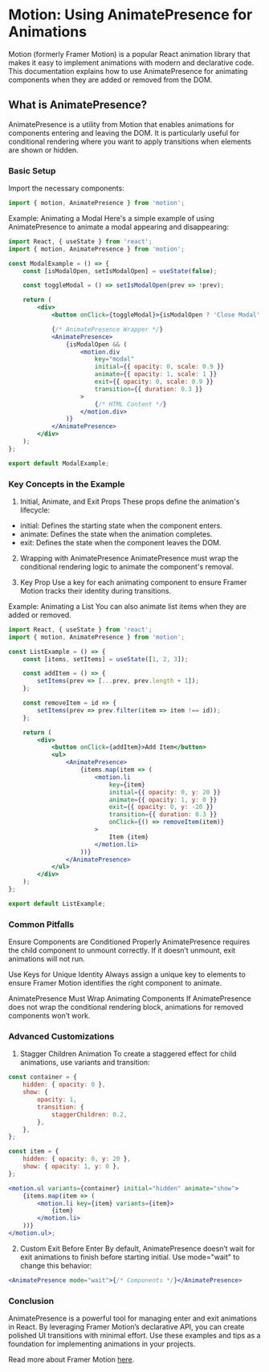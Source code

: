 # Motion: Using AnimatePresence for Animations

Motion (formerly Framer Motion) is a popular React animation library that makes it easy to implement animations with modern and declarative code. This documentation explains how to use AnimatePresence for animating components when they are added or removed from the DOM.

## What is AnimatePresence?

AnimatePresence is a utility from Motion that enables animations for components entering and leaving the DOM. It is particularly useful for conditional rendering where you want to apply transitions when elements are shown or hidden.

### Basic Setup

Import the necessary components:

```jsx
import { motion, AnimatePresence } from 'motion';
```

Example: Animating a Modal
Here's a simple example of using AnimatePresence to animate a modal appearing and disappearing:

```jsx
import React, { useState } from 'react';
import { motion, AnimatePresence } from 'motion';

const ModalExample = () => {
    const [isModalOpen, setIsModalOpen] = useState(false);

    const toggleModal = () => setIsModalOpen(prev => !prev);

    return (
        <div>
            <button onClick={toggleModal}>{isModalOpen ? 'Close Modal' : 'Open Modal'}</button>

            {/* AnimatePresence Wrapper */}
            <AnimatePresence>
                {isModalOpen && (
                    <motion.div
                        key="modal"
                        initial={{ opacity: 0, scale: 0.9 }}
                        animate={{ opacity: 1, scale: 1 }}
                        exit={{ opacity: 0, scale: 0.9 }}
                        transition={{ duration: 0.3 }}
                    >
                        {/* HTML Content */}
                    </motion.div>
                )}
            </AnimatePresence>
        </div>
    );
};

export default ModalExample;
```

### Key Concepts in the Example

1. Initial, Animate, and Exit Props
   These props define the animation's lifecycle:

-   initial: Defines the starting state when the component enters.
-   animate: Defines the state when the animation completes.
-   exit: Defines the state when the component leaves the DOM.

2. Wrapping with AnimatePresence
   AnimatePresence must wrap the conditional rendering logic to animate the component's removal.

3. Key Prop
   Use a key for each animating component to ensure Framer Motion tracks their identity during transitions.

Example: Animating a List
You can also animate list items when they are added or removed.

```jsx
import React, { useState } from 'react';
import { motion, AnimatePresence } from 'motion';

const ListExample = () => {
    const [items, setItems] = useState([1, 2, 3]);

    const addItem = () => {
        setItems(prev => [...prev, prev.length + 1]);
    };

    const removeItem = id => {
        setItems(prev => prev.filter(item => item !== id));
    };

    return (
        <div>
            <button onClick={addItem}>Add Item</button>
            <ul>
                <AnimatePresence>
                    {items.map(item => (
                        <motion.li
                            key={item}
                            initial={{ opacity: 0, y: 20 }}
                            animate={{ opacity: 1, y: 0 }}
                            exit={{ opacity: 0, y: -20 }}
                            transition={{ duration: 0.3 }}
                            onClick={() => removeItem(item)}
                        >
                            Item {item}
                        </motion.li>
                    ))}
                </AnimatePresence>
            </ul>
        </div>
    );
};

export default ListExample;
```

### Common Pitfalls

Ensure Components are Conditioned Properly AnimatePresence requires the child component to unmount correctly. If it doesn’t unmount, exit animations will not run.

Use Keys for Unique Identity Always assign a unique key to elements to ensure Framer Motion identifies the right component to animate.

AnimatePresence Must Wrap Animating Components If AnimatePresence does not wrap the conditional rendering block, animations for removed components won’t work.

### Advanced Customizations

1. Stagger Children Animation
   To create a staggered effect for child animations, use variants and transition:

```jsx
const container = {
    hidden: { opacity: 0 },
    show: {
        opacity: 1,
        transition: {
            staggerChildren: 0.2,
        },
    },
};

const item = {
    hidden: { opacity: 0, y: 20 },
    show: { opacity: 1, y: 0 },
};

<motion.ul variants={container} initial="hidden" animate="show">
    {items.map(item => (
        <motion.li key={item} variants={item}>
            {item}
        </motion.li>
    ))}
</motion.ul>;
```

2. Custom Exit Before Enter
   By default, AnimatePresence doesn’t wait for exit animations to finish before starting initial. Use mode="wait" to change this behavior:

```jsx
<AnimatePresence mode="wait">{/* Components */}</AnimatePresence>
```

### Conclusion

AnimatePresence is a powerful tool for managing enter and exit animations in React. By leveraging Framer Motion’s declarative API, you can create polished UI transitions with minimal effort. Use these examples and tips as a foundation for implementing animations in your projects.

Read more about Framer Motion [here](https://motion.dev/).
